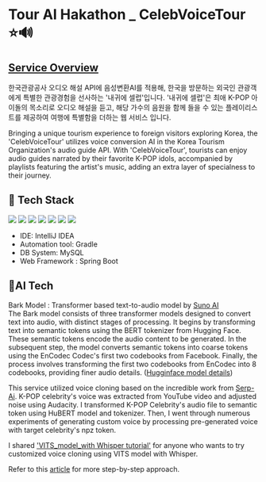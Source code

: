 # Tour AI Hakathon _ CelebVoiceTour ⭐🔊
## [Service Overview](https://youtu.be/d-fdLNISIXE)
한국관광공사 오디오 해설 API에 음성변환AI를 적용해, 한국을 방문하는 외국인 관광객에게 특별한 관광경험을 선사하는 '내귀에 셀럽'입니다. '내귀에 셀럽'은 최애 K-POP 아이돌의 목소리로 오디오 해설을 듣고, 해당 가수의 음원을 함께 들을 수 있는 플레이리스트를 제공하여 여행에 특별함을 더하는 웹 서비스 입니다.  <br>

Bringing a unique tourism experience to foreign visitors exploring Korea, the 'CelebVoiceTour' utilizes voice conversion AI in the Korea Tourism Organization's audio guide API. With 'CelebVoiceTour', tourists can enjoy audio guides narrated by their favorite K-POP idols, accompanied by playlists featuring the artist's music, adding an extra layer of specialness to their journey.

## 🔨 Tech Stack
<img src="https://img.shields.io/badge/Python-3766AB?style=flat-square&logo=Python&logoColor=white"/></a>
<img src="https://img.shields.io/badge/Java-F7DF1E?style=flat-square&logo=JavaScript&logoColor=white"/></a>
<img src="https://img.shields.io/badge/JavaScript-F7DF1E?style=flat-square&logo=JavaScript&logoColor=white"/></a>
<img src="https://img.shields.io/badge/SQL-A4373A?style=flat-square&logo=Microsoft Access&logoColor=white"/></a>
<img src="https://img.shields.io/badge/HTML-E34F26?style=flat-square&logo=HTML5&logoColor=white"/></a>
<img src="https://img.shields.io/badge/CSS-1572B6?style=flat-square&logo=CSS3&logoColor=white"/></a>
<img src="https://img.shields.io/badge/Pytorch-EE4C2C?style=flat-square&logo=TensorFlow&logoColor=white"/></a>

- IDE: IntelliJ IDEA
- Automation tool: Gradle
- DB System: MySQL
- Web Framework : Spring Boot

## 📌AI Tech
Bark Model : Transformer based text-to-audio model by [Suno AI](https://github.com/suno-ai/bark) <br>
The Bark model consists of three transformer models designed to convert text into audio, with distinct stages of processing. It begins by transforming text into semantic tokens using the BERT tokenizer from Hugging Face. These semantic tokens encode the audio content to be generated. In the subsequent step, the model converts semantic tokens into coarse tokens using the EnCodec Codec's first two codebooks from Facebook. Finally, the process involves transforming the first two codebooks from EnCodec into 8 codebooks, providing finer audio details. ([Hugginface model details](https://huggingface.co/suno/bark))

This service utilized voice cloning based on the incredible work from [Serp-Ai](https://huggingface.co/suno/bark). K-POP celebrity's voice was extracted from YouTube video and adjusted noise using Audacity. I transformed K-POP Celebrity's audio file to semantic token using HuBERT model and tokenizer. Then, I went through numerous experiments of generating custom voice by processing pre-generated voice with target celebrity's npz token.

I shared ['VITS_model_with Whisper tutorial'](https://github.com/PSY222/CelebVoiceTour/blob/main/Tutorial_3_VITS_model_with_Whisper) for anyone who wants to try customized voice cloning using VITS model with Whisper.

Refer to this [article](https://www.linkedin.com/pulse/ai-voice-cloning-bark-hubert-practical-guide-felix-leber%3FtrackingId=gMIlVvyXRR2OfBRzSRU1fg%253D%253D/?trackingId=gMIlVvyXRR2OfBRzSRU1fg%3D%3D) for more step-by-step approach.

